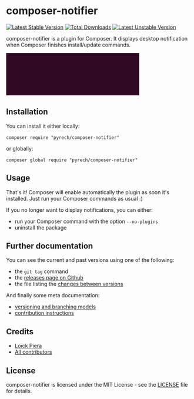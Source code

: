 # composer-notifier

[![Latest Stable Version](https://poser.pugx.org/pyrech/composer-notifier/v/stable)](https://packagist.org/packages/pyrech/composer-notifier) [![Total Downloads](https://poser.pugx.org/pyrech/composer-notifier/downloads)](https://packagist.org/packages/pyrech/composer-notifier) [![Latest Unstable Version](https://poser.pugx.org/pyrech/composer-notifier/v/unstable)](https://packagist.org/packages/pyrech/composer-notifier)

composer-notifier is a plugin for Composer. It displays desktop notification when
Composer finishes install/update commands.

![Demo](Resources/demo.gif)

## Installation

You can install it either locally:

```shell
composer require "pyrech/composer-notifier"
```

or globally:

```shell
composer global require "pyrech/composer-notifier"
```

## Usage

That's it! Composer will enable automatically the plugin as soon it's
installed. Just run your Composer commands as usual :)

If you no longer want to display notifications, you can either:
- run your Composer command with the option `--no-plugins`
- uninstall the package

## Further documentation

You can see the current and past versions using one of the following:

* the `git tag` command
* the [releases page on Github](https://github.com/pyrech/composer-notifier/releases)
* the file listing the [changes between versions](CHANGELOG.md)

And finally some meta documentation:

* [versioning and branching models](VERSIONING.md)
* [contribution instructions](CONTRIBUTING.md)

## Credits

* [Loïck Piera](https://github.com/pyrech)
* [All contributors](https://github.com/pyrech/composer-notifier/graphs/contributors)

## License

composer-notifier is licensed under the MIT License - see the [LICENSE](LICENSE)
file for details.
